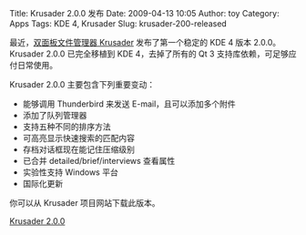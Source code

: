 Title: Krusader 2.0.0 发布
Date: 2009-04-13 10:05
Author: toy
Category: Apps
Tags: KDE 4, Krusader
Slug: krusader-200-released

最近，[双面板文件管理器
Krusader](http://linuxtoy.org/archives/krusader.html) 发布了第一个稳定的
KDE 4 版本 2.0.0。Krusader 2.0.0 已完全移植到 KDE 4，去掉了所有的 Qt 3
支持库依赖，可足够应付日常使用。

Krusader 2.0.0 主要包含下列重要变动：

* 能够调用 Thunderbird 来发送 E-mail，且可以添加多个附件  
* 添加了队列管理器  
* 支持五种不同的排序方法  
* 可高亮显示快速搜索的匹配内容  
* 存档对话框现在能记住压缩级别  
* 已合并 detailed/brief/interviews 查看属性  
* 实验性支持 Windows 平台  
* 国际化更新

你可以从 Krusader 项目网站下载此版本。

[Krusader 2.0.0](http://www.krusader.org/downloads.php)
